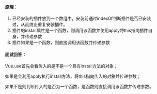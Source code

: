 #### 原理：

1. 已经安装的插件放到一个数组中，安装前通过indexOf判断插件是否已安装过，从而防止重复安装插件。
2. 插件的install属性是一个函数，则调用该函数并使用apply将this指向插件自身，并传递参数
3. 插件如果是一个函数，则直接调用该函数并传递参数

#### 面试回答：

Vue.use首先会看传入的是不是一个具有install方法的对象；

如果是会利用apply执行install方法，将this指向传入的对象并传递参数；

如果不是则判断传入的是否为一个函数，是函数则直接调用该函数并传递参数。